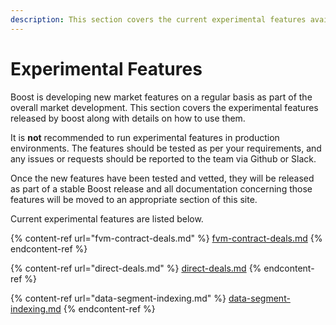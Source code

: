 ```yaml
---
description: This section covers the current experimental features available in Boost
---
```


# Experimental Features

Boost is developing new market features on a regular basis as part of the overall market development. This section covers the experimental features released by boost along with details on how to use them.

It is **not** recommended to run experimental features in production environments. The features should be tested as per your requirements, and any issues or requests should be reported to the team via Github or Slack.

Once the new features have been tested and vetted, they will be released as part of a stable Boost release and all documentation concerning those features will be moved to an appropriate section of this site.

Current experimental features are listed below.

{% content-ref url="fvm-contract-deals.md" %}
[fvm-contract-deals.md](fvm-contract-deals.md)
{% endcontent-ref %}

{% content-ref url="direct-deals.md" %}
[direct-deals.md](direct-deals.md)
{% endcontent-ref %}

{% content-ref url="data-segment-indexing.md" %}
[data-segment-indexing.md](data-segment-indexing.md)
{% endcontent-ref %}
